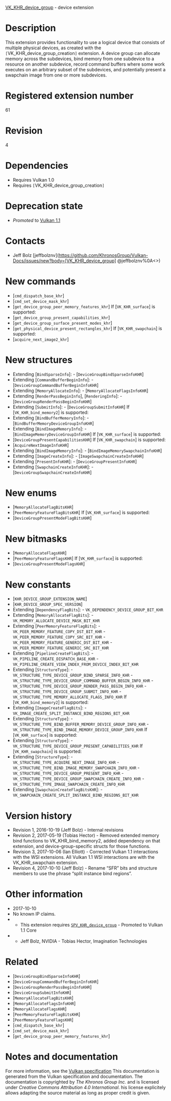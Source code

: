 [VK_KHR_device_group](https://www.khronos.org/registry/vulkan/specs/1.3-extensions/man/html/VK_KHR_device_group.html) - device extension

# Description
This extension provides functionality to use a logical device that consists
of multiple physical devices, as created with the
`[`VK_KHR_device_group_creation`]` extension.
A device group can allocate memory across the subdevices, bind memory from
one subdevice to a resource on another subdevice, record command buffers
where some work executes on an arbitrary subset of the subdevices, and
potentially present a swapchain image from one or more subdevices.

# Registered extension number
61

# Revision
4

# Dependencies
- Requires Vulkan 1.0
- Requires `[`VK_KHR_device_group_creation`]`

# Deprecation state
- *Promoted* to [Vulkan 1.1](https://www.khronos.org/registry/vulkan/specs/1.3-extensions/html/vkspec.html#versions-1.1-promotions)

# Contacts
- Jeff Bolz [jeffbolznv](https://github.com/KhronosGroup/Vulkan-Docs/issues/new?body=[VK_KHR_device_group] @jeffbolznv%0A<<Here describe the issue or question you have about the VK_KHR_device_group extension>>)

# New commands
- [`cmd_dispatch_base_khr`]
- [`cmd_set_device_mask_khr`]
- [`get_device_group_peer_memory_features_khr`]
If [`VK_KHR_surface`] is supported:
- [`get_device_group_present_capabilities_khr`]
- [`get_device_group_surface_present_modes_khr`]
- [`get_physical_device_present_rectangles_khr`]
If [`VK_KHR_swapchain`] is supported:
- [`acquire_next_image2_khr`]

# New structures
- Extending [`BindSparseInfo`]:  - [`DeviceGroupBindSparseInfoKHR`] 
- Extending [`CommandBufferBeginInfo`]:  - [`DeviceGroupCommandBufferBeginInfoKHR`] 
- Extending [`MemoryAllocateInfo`]:  - [`MemoryAllocateFlagsInfoKHR`] 
- Extending [`RenderPassBeginInfo`], [`RenderingInfo`]:  - [`DeviceGroupRenderPassBeginInfoKHR`] 
- Extending [`SubmitInfo`]:  - [`DeviceGroupSubmitInfoKHR`] 
If [`VK_KHR_bind_memory2`] is supported:
- Extending [`BindBufferMemoryInfo`]:  - [`BindBufferMemoryDeviceGroupInfoKHR`] 
- Extending [`BindImageMemoryInfo`]:  - [`BindImageMemoryDeviceGroupInfoKHR`] 
If [`VK_KHR_surface`] is supported:
- [`DeviceGroupPresentCapabilitiesKHR`]
If [`VK_KHR_swapchain`] is supported:
- [`AcquireNextImageInfoKHR`]
- Extending [`BindImageMemoryInfo`]:  - [`BindImageMemorySwapchainInfoKHR`] 
- Extending [`ImageCreateInfo`]:  - [`ImageSwapchainCreateInfoKHR`] 
- Extending [`PresentInfoKHR`]:  - [`DeviceGroupPresentInfoKHR`] 
- Extending [`SwapchainCreateInfoKHR`]:  - [`DeviceGroupSwapchainCreateInfoKHR`]

# New enums
- [`MemoryAllocateFlagBitsKHR`]
- [`PeerMemoryFeatureFlagBitsKHR`]
If [`VK_KHR_surface`] is supported:
- [`DeviceGroupPresentModeFlagBitsKHR`]

# New bitmasks
- [`MemoryAllocateFlagsKHR`]
- [`PeerMemoryFeatureFlagsKHR`]
If [`VK_KHR_surface`] is supported:
- [`DeviceGroupPresentModeFlagsKHR`]

# New constants
- [`KHR_DEVICE_GROUP_EXTENSION_NAME`]
- [`KHR_DEVICE_GROUP_SPEC_VERSION`]
- Extending [`DependencyFlagBits`]:  - `VK_DEPENDENCY_DEVICE_GROUP_BIT_KHR` 
- Extending [`MemoryAllocateFlagBits`]:  - `VK_MEMORY_ALLOCATE_DEVICE_MASK_BIT_KHR` 
- Extending [`PeerMemoryFeatureFlagBits`]:  - `VK_PEER_MEMORY_FEATURE_COPY_DST_BIT_KHR`  - `VK_PEER_MEMORY_FEATURE_COPY_SRC_BIT_KHR`  - `VK_PEER_MEMORY_FEATURE_GENERIC_DST_BIT_KHR`  - `VK_PEER_MEMORY_FEATURE_GENERIC_SRC_BIT_KHR` 
- Extending [`PipelineCreateFlagBits`]:  - `VK_PIPELINE_CREATE_DISPATCH_BASE_KHR`  - `VK_PIPELINE_CREATE_VIEW_INDEX_FROM_DEVICE_INDEX_BIT_KHR` 
- Extending [`StructureType`]:  - `VK_STRUCTURE_TYPE_DEVICE_GROUP_BIND_SPARSE_INFO_KHR`  - `VK_STRUCTURE_TYPE_DEVICE_GROUP_COMMAND_BUFFER_BEGIN_INFO_KHR`  - `VK_STRUCTURE_TYPE_DEVICE_GROUP_RENDER_PASS_BEGIN_INFO_KHR`  - `VK_STRUCTURE_TYPE_DEVICE_GROUP_SUBMIT_INFO_KHR`  - `VK_STRUCTURE_TYPE_MEMORY_ALLOCATE_FLAGS_INFO_KHR` 
If [`VK_KHR_bind_memory2`] is supported:
- Extending [`ImageCreateFlagBits`]:  - `VK_IMAGE_CREATE_SPLIT_INSTANCE_BIND_REGIONS_BIT_KHR` 
- Extending [`StructureType`]:  - `VK_STRUCTURE_TYPE_BIND_BUFFER_MEMORY_DEVICE_GROUP_INFO_KHR`  - `VK_STRUCTURE_TYPE_BIND_IMAGE_MEMORY_DEVICE_GROUP_INFO_KHR` 
If [`VK_KHR_surface`] is supported:
- Extending [`StructureType`]:  - `VK_STRUCTURE_TYPE_DEVICE_GROUP_PRESENT_CAPABILITIES_KHR` 
If [`VK_KHR_swapchain`] is supported:
- Extending [`StructureType`]:  - `VK_STRUCTURE_TYPE_ACQUIRE_NEXT_IMAGE_INFO_KHR`  - `VK_STRUCTURE_TYPE_BIND_IMAGE_MEMORY_SWAPCHAIN_INFO_KHR`  - `VK_STRUCTURE_TYPE_DEVICE_GROUP_PRESENT_INFO_KHR`  - `VK_STRUCTURE_TYPE_DEVICE_GROUP_SWAPCHAIN_CREATE_INFO_KHR`  - `VK_STRUCTURE_TYPE_IMAGE_SWAPCHAIN_CREATE_INFO_KHR` 
- Extending [`SwapchainCreateFlagBitsKHR`]:  - `VK_SWAPCHAIN_CREATE_SPLIT_INSTANCE_BIND_REGIONS_BIT_KHR`

# Version history
- Revision 1, 2016-10-19 (Jeff Bolz)  - Internal revisions 
- Revision 2, 2017-05-19 (Tobias Hector)  - Removed extended memory bind functions to VK_KHR_bind_memory2, added dependency on that extension, and device-group-specific structs for those functions. 
- Revision 3, 2017-10-06 (Ian Elliott)  - Corrected Vulkan 1.1 interactions with the WSI extensions. All Vulkan 1.1 WSI interactions are with the VK_KHR_swapchain extension. 
- Revision 4, 2017-10-10 (Jeff Bolz)  - Rename “SFR” bits and structure members to use the phrase “split instance bind regions”.

# Other information
* 2017-10-10
* No known IP claims.
*   - This extension requires [`SPV_KHR_device_group`](https://htmlpreview.github.io/?https://github.com/KhronosGroup/SPIRV-Registry/blob/master/extensions/KHR/SPV_KHR_device_group.html)  - Promoted to Vulkan 1.1 Core 
*   - Jeff Bolz, NVIDIA  - Tobias Hector, Imagination Technologies

# Related
- [`DeviceGroupBindSparseInfoKHR`]
- [`DeviceGroupCommandBufferBeginInfoKHR`]
- [`DeviceGroupRenderPassBeginInfoKHR`]
- [`DeviceGroupSubmitInfoKHR`]
- [`MemoryAllocateFlagBitsKHR`]
- [`MemoryAllocateFlagsInfoKHR`]
- [`MemoryAllocateFlagsKHR`]
- [`PeerMemoryFeatureFlagBitsKHR`]
- [`PeerMemoryFeatureFlagsKHR`]
- [`cmd_dispatch_base_khr`]
- [`cmd_set_device_mask_khr`]
- [`get_device_group_peer_memory_features_khr`]

# Notes and documentation
For more information, see the [Vulkan specification](https://www.khronos.org/registry/vulkan/specs/1.3-extensions/html/vkspec.html)
This documentation is generated from the Vulkan specification and documentation.
The documentation is copyrighted by *The Khronos Group Inc.* and is licensed under *Creative Commons Attribution 4.0 International*.
his license explicitely allows adapting the source material as long as proper credit is given.
        